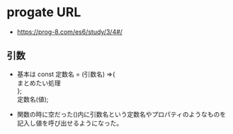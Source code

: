 # progate URL

- https://prog-8.com/es6/study/3/4#/

## 引数

- 基本は const 定数名 = (引数名) =>{<br>まとめたい処理<br>};<br>定数名(値);

- 関数の時に空だった()内に引数名という定数名やプロパティのようなものを記入し値を呼び出せるようになった。